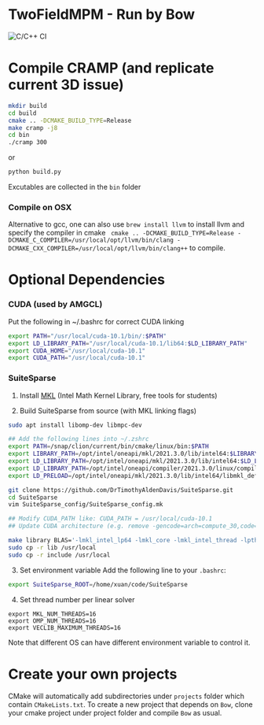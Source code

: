 # TwoFieldMPM - Run by Bow
![C/C++ CI](https://github.com/penn-graphics-research/Bow/workflows/C/C++%20CI/badge.svg)

# Compile CRAMP (and replicate current 3D issue)
``` bash
mkdir build
cd build
cmake .. -DCMAKE_BUILD_TYPE=Release
make cramp -j8
cd bin
./cramp 300
```
or 
``` bash
python build.py
```
Excutables are collected in the `bin` folder

### Compile on OSX
Alternative to gcc, one can also use `brew install llvm` to install llvm and specify the compiler in cmake ` cmake .. -DCMAKE_BUILD_TYPE=Release -DCMAKE_C_COMPILER=/usr/local/opt/llvm/bin/clang -DCMAKE_CXX_COMPILER=/usr/local/opt/llvm/bin/clang++` to compile.

# Optional Dependencies
### CUDA (used by AMGCL)

Put the following in ~/.bashrc for correct CUDA linking
``` bash
export PATH="/usr/local/cuda-10.1/bin/:$PATH"
export LD_LIBRARY_PATH="/usr/local/cuda-10.1/lib64:$LD_LIBRARY_PATH"
export CUDA_HOME="/usr/local/cuda-10.1"
export CUDA_PATH="/usr/local/cuda-10.1"
```

### SuiteSparse 

1. Install [MKL](https://software.intel.com/content/www/us/en/develop/articles/qualify-for-free-software.html#student) (Intel Math Kernel Library, free tools for students)

2. Build SuiteSparse from source (with MKL linking flags)
``` bash
sudo apt install libomp-dev libmpc-dev

## Add the following lines into ~/.zshrc
export PATH=/snap/clion/current/bin/cmake/linux/bin:$PATH
export LIBRARY_PATH=/opt/intel/oneapi/mkl/2021.3.0/lib/intel64:$LIBRARY_PATH
export LD_LIBRARY_PATH=/opt/intel/oneapi/mkl/2021.3.0/lib/intel64:$LD_LIBRARY_PATH
export LD_LIBRARY_PATH=/opt/intel/oneapi/compiler/2021.3.0/linux/compiler/lib/intel64_lin:$LD_LIBRARY_PATH
export LD_PRELOAD=/opt/intel/oneapi/mkl/2021.3.0/lib/intel64/libmkl_def.so.1:/opt/intel/oneapi/mkl/2021.3.0/lib/intel64/libmkl_avx2.so.1:/opt/intel/oneapi/mkl/2021.3.0/lib/intel64/libmkl_core.so:/opt/intel/oneapi/mkl/2021.3.0/lib/intel64/libmkl_intel_lp64.so:/opt/intel/oneapi/mkl/2021.3.0/lib/intel64/libmkl_intel_thread.so:/opt/intel/oneapi/compiler/2021.3.0/linux/compiler/lib/intel64_lin/libiomp5.so

git clone https://github.com/DrTimothyAldenDavis/SuiteSparse.git
cd SuiteSparse
vim SuiteSparse_config/SuiteSparse_config.mk

## Modify CUDA_PATH like: CUDA_PATH = /usr/local/cuda-10.1
## Update CUDA architecture (e.g. remove -gencode=arch=compute_30,code=sm_30 \)

make library BLAS='-lmkl_intel_lp64 -lmkl_core -lmkl_intel_thread -lpthread -lm -lmkl_blacs_intelmpi_lp64 -liomp5' LAPACK='-lmkl_scalapack_lp64' -j 12
sudo cp -r lib /usr/local
sudo cp -r include /usr/local
```

3. Set environment variable
Add the following line to your `.bashrc`:
``` bash
export SuiteSparse_ROOT=/home/xuan/code/SuiteSparse
```

4. Set thread number per linear solver
```
export MKL_NUM_THREADS=16
export OMP_NUM_THREADS=16
export VECLIB_MAXIMUM_THREADS=16
```
Note that different OS can have different environment variable to control it.

# Create your own projects
CMake will automatically add subdirectories under `projects` folder which contain `CMakeLists.txt`. To create a new project that depends on `Bow`, clone your cmake project under project folder and compile `Bow` as usual.
